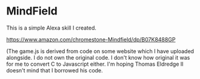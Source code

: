 # MindField
This is a simple Alexa skill I created.

https://www.amazon.com/chromestone-Mindfield/dp/B07K8488GP


(The game.js is derived from code on some website which I have uploaded alongside. I do not own the original code. I don't know how original it was for me to convert C to Javascript either. I'm hoping Thomas Eldredge II doesn't mind that I borrowed his code.
